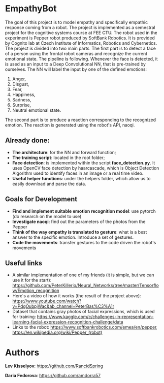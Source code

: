 # EmpathyBot
The goal of this project is to model empathy and specifically empathic response coming from a robot. The project is implemented as a semestral project for the cognitive systems course at FEE CTU.
The robot used in the experiment is Pepper robot produced by SoftBank Robotics. It is provided by Cognito lab at Czech Institute of Informatics, Robotics and Cybernetics.
The project is divided into two main parts. The first part is to detect a face of a person using the frontal robot cameras and recognize the current emotional state. The pipeline is following. Whenever the face is detected, it is used as an input to a Deep Convolutional NN, that is pre-trained by ourselves. The NN will label the input by one of the defined emotions:
1) Anger, 
2) Disgust,
3) Fear, 
4) Happiness, 
5) Sadness,
6) Surprise, 
7) Neutral emotional state.

The second part is to produce a reaction corresponding to the recognized emotion. The reaction is generated using the robot's API, naoqi.

## Already done:
- **The architecture**: for the NN and forward function;
- **The training script**: located in the root folder;
- **Face detection**: is implemented within the script **face_detection.py**. It uses OpenCV face detection by haarcascade, which is Object Detection Algorithm used to identify faces in an image or a real time video.
- **Useful helper functions**: under the helpers folder, which allow us to easily download and parse the data.

## Goals for Development
- **Find and implement suitable emotion recognition model**: use pytorch (do research on the model to use)
- **Investigate naoqi**: find out the parameters of the photos from the Pepper
- **Think of the way empathy is translated to gesture**: what is a best answer to the specific emotion. Introduce a set of gestures.
- **Code the movements**: transfer gestures to the code driven the robot's movements 

## Useful links
* A similar implementation of one of my friends (it is simple, but we can use it for the start): https://github.com/PeterKillerio/Neural_Networks/tree/master/Tensorflow/Emotion_recognition
* Here's a video of how it works (the result of the project above):
https://www.youtube.com/watch?v=PdgOubpjWac&ab_channel=PeterBas%C3%A1r
* Dataset that contains gray photos of facial expressions, which is used for training:
https://www.kaggle.com/c/challenges-in-representation-learning-facial-expression-recognition-challenge/data
* Links to the robot:
  https://www.softbankrobotics.com/emea/en/pepper,
https://en.wikipedia.org/wiki/Pepper_(robot)


# Authors
**Lev Kisselyov**: https://github.com/RancidSpring

**Daria Fedorova**: https://github.com/amdorra57
